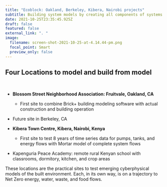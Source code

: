 ```yaml
---
title: "Ecoblock: Oakland, Berkeley, Kibera, Nairobi projects"
subtitle: Building system models by creating all components of systems built for humans
date: 2021-10-25T23:35:45.925Z
draft: false
featured: false
external_link: ". "
image:
  filename: screen-shot-2021-10-25-at-4.14.44-pm.png
  focal_point: Smart
  preview_only: false
---
```

## Four Locations to model and build from model

<br>

* **Blossom Street Neighborhood Association: Fruitvale, Oakland, CA**

  * First site to combine Brick+ building modeling software with actual construction and building operation
* Future site in Berkeley, CA
* **Kibera Town Centre, Kibera, Nairobi, Kenya**

  * First site to test 8 years of time series data for pumps, tanks, and energy flows with Mortar model of complete system flows
* Kapenguria Peace Academy: remote rural Kenyan school with classrooms, dormitory, kitchen, and crop areas

These locations are the practical sites to test emerging cyberphysical models of the built environment. Each, in its own way, is on a trajectory to Net Zero energy, water, waste, and food flows.